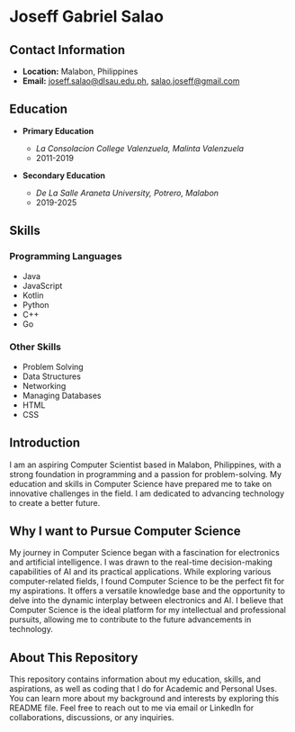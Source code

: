 # Joseff Gabriel Salao

## Contact Information
- **Location:** Malabon, Philippines
- **Email:** joseff.salao@dlsau.edu.ph, salao.joseff@gmail.com

## Education

- **Primary Education**
  - *La Consolacion College Valenzuela, Malinta Valenzuela*
  - 2011-2019

- **Secondary Education**
  - *De La Salle Araneta University, Potrero, Malabon*
  - 2019-2025

## Skills
### Programming Languages
- Java
- JavaScript
- Kotlin
- Python
- C++
- Go

### Other Skills
- Problem Solving
- Data Structures
- Networking
- Managing Databases
- HTML
- CSS

## Introduction
I am an aspiring Computer Scientist based in Malabon, Philippines, with a strong foundation in programming and a passion for problem-solving. My education and skills in Computer Science have prepared me to take on innovative challenges in the field. I am dedicated to advancing technology to create a better future.

## Why I want to Pursue Computer Science
My journey in Computer Science began with a fascination for electronics and artificial intelligence. I was drawn to the real-time decision-making capabilities of AI and its practical applications. While exploring various computer-related fields, I found Computer Science to be the perfect fit for my aspirations. It offers a versatile knowledge base and the opportunity to delve into the dynamic interplay between electronics and AI. I believe that Computer Science is the ideal platform for my intellectual and professional pursuits, allowing me to contribute to the future advancements in technology.

## About This Repository
This repository contains information about my education, skills, and aspirations, as well as coding that I do for Academic and Personal Uses. You can learn more about my background and interests by exploring this README file. Feel free to reach out to me via email or LinkedIn for collaborations, discussions, or any inquiries.

